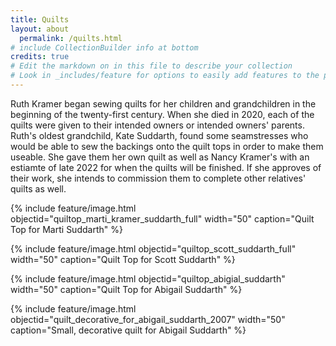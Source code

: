 ```yaml
---
title: Quilts
layout: about
  permalink: /quilts.html
# include CollectionBuilder info at bottom
credits: true
# Edit the markdown on in this file to describe your collection
# Look in _includes/feature for options to easily add features to the page
---
```

Ruth Kramer began sewing quilts for her children and grandchildren in the beginning of the twenty-first century.  When she died in 2020, each of the quilts were given to their intended owners or intended owners' parents.  Ruth's oldest grandchild, Kate Suddarth, found some seamstresses who would be able to sew the backings onto the quilt tops in order to make them useable.  She gave them her own quilt as well as Nancy Kramer's with an estiamte of late 2022 for when the quilts will be finished.  If she approves of their work, she intends to commission them to complete other relatives' quilts as well.

{% include feature/image.html objectid="quiltop_marti_kramer_suddarth_full" width="50" caption="Quilt Top for Marti Suddarth" %}

{% include feature/image.html objectid="quiltop_scott_suddarth_full" width="50" caption="Quilt Top for Scott Suddarth" %}

{% include feature/image.html objectid="quiltop_abigial_suddarth" width="50" caption="Quilt Top for Abigail Suddarth" %}

{% include feature/image.html objectid="quilt_decorative_for_abigail_suddarth_2007" width="50" caption="Small, decorative quilt for Abigail Suddarth" %}
